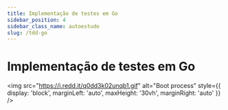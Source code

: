 ```yaml
---
title: Implementação de testes em Go
sidebar_position: 4
sidebar_class_name: autoestudo
slug: /tdd-go
---
```


# Implementação de testes em Go

<img 
  src="https://i.redd.it/q0dd3k02unqb1.gif"
  alt="Boot process" 
  style={{ 
    display: 'block',
    marginLeft: 'auto',
    maxHeight: '30vh',
    marginRight: 'auto'
  }} 
/>
<br/>
